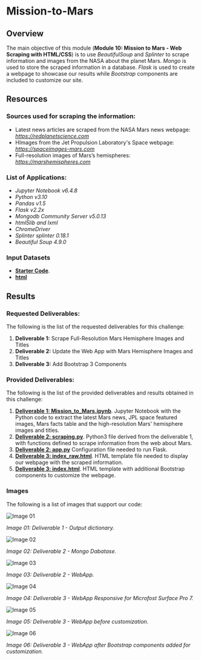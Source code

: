 # Mission-to-Mars

## Overview

The main objective of this module (**Module 10: Mission to Mars - Web Scraping with HTML/CSS**) is to use *BeautifulSoup* and *Splinter* to scrape information and images from the NASA about the planet Mars. *Mongo* is used to store the scraped information in a database. *Flask* is used to create a webpage to showcase our results while *Bootstrap* components are included to customize our site.

## Resources

### Sources used for scraping the information:

* Latest news articles are scraped from the NASA Mars news webpage:   *https://redplanetscience.com*
* HImages from the Jet Propulsion Laboratory's Space webpage:         *https://spaceimages-mars.com*
* Full-resolution images of Mars’s hemispheres:                       *https://marshemispheres.com*

### List of Applications:

* *Jupyter Notebook v6.4.8*
* *Python v3.10*
* *Pandas v1.5*
* *Flask v2.2x*
* *Mongodb Community Server v5.0.13*
* *html5lib and lxml*
* *ChromeDriver*
* *Splinter splinter 0.18.1*
* *Beautiful Soup 4.9.0*

### Input Datasets

* **[Starter Code](https://2u-data-curriculum-team.s3.amazonaws.com/dataviz-online/module_10/Mission_to_Mars_Challenge_starter_code.ipynb)**.
* **[html](https://2u-data-curriculum-team.s3.amazonaws.com/dataviz-online/module_10/index.html)**

## Results

### Requested Deliverables:

The following is the list of the requested deliverables for this challenge:

1. **Deliverable 1:** Scrape Full-Resolution Mars Hemisphere Images and Titles
2. **Deliverable 2:** Update the Web App with Mars Hemisphere Images and Titles
3. **Deliverable 3:** Add Bootstrap 3 Components

### Provided Deliverables:

The following is the list of the provided deliverables and results obtained in this challenge:

1. **[Deliverable 1: Mission_to_Mars.ipynb](Mission_to_Mars.ipynb)**. Jupyter Notebook with the Python code to extract the latest Mars news, JPL space featured images, Mars facts table and the high-resolution Mars' hemisphere images and titles.
2. **[Deliverable 2: scraping.py](./scraping.py)**. Python3 file derived from the deliverable 1, with functions defined to scrape information from the web about Mars.
3. **[Deliverable 2: app.py](./app.py)** Configuration file needed to run Flask.
4. **[Deliverable 3: index_raw.html](./templates/index_raw.html)**. HTML template file needed to display our webpage with the scraped information.
5. **[Deliverable 3: index.html](./templates/index.html)**. HTML template with additional Bootstrap components to customize the webpage.

### Images

The following is a list of images that support our code:

![Image 01](./Images/Deliverable1_Output.png)

*Image 01: Deliverable 1 - Output dictionary.*

![Image 02](/Images/Deliverable2_Database.png)

*Image 02: Deliverable 2 - Mongo Dabatase.*

![Image 03](./Images/Deliverable2_WebApp.png)

*Image 03: Deliverable 2 - WebApp.*

![Image 04](./Images/Deliverable3_WebApp_Responsive_Surface_Pro_7.png)

*Image 04: Deliverable 3 - WebApp Responsive for Microfost Surface Pro 7.*

![Image 05](./Images/Deliverable3_WebApp_Before_Customization.png)

*Image 05: Deliverable 3 - WebApp before customization.*

![Image 06](./Images/Deliverable3_WebApp_After_Customization.png)

*Image 06: Deliverable 3 - WebApp after Bootstrap components added for customization.*